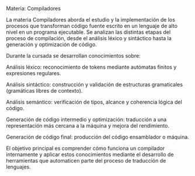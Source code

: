 Materia: Compiladores

La materia Compiladores aborda el estudio y la implementación de los procesos que transforman código fuente escrito en un lenguaje de alto nivel en un programa ejecutable. Se analizan las distintas etapas del proceso de compilación, desde el análisis léxico y sintáctico hasta la generación y optimización de código.

Durante la cursada se desarrollan conocimientos sobre:

Análisis léxico: reconocimiento de tokens mediante autómatas finitos y expresiones regulares.

Análisis sintáctico: construcción y validación de estructuras gramaticales (gramáticas libres de contexto).

Análisis semántico: verificación de tipos, alcance y coherencia lógica del código.

Generación de código intermedio y optimización: traducción a una representación más cercana a la máquina y mejora del rendimiento.

Generación de código final: producción del código ensamblador o máquina.

El objetivo principal es comprender cómo funciona un compilador internamente y aplicar estos conocimientos mediante el desarrollo de herramientas que automaticen parte del proceso de traducción de lenguajes.

